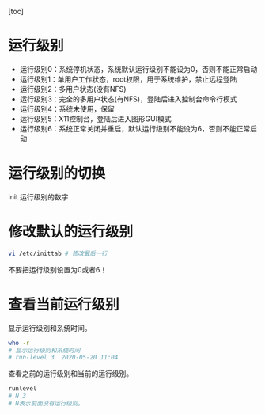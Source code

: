 [toc]

# 运行级别

- 运行级别0：系统停机状态，系统默认运行级别不能设为0，否则不能正常启动
- 运行级别1：单用户工作状态，root权限，用于系统维护，禁止远程登陆
- 运行级别2：多用户状态(没有NFS)
- 运行级别3：完全的多用户状态(有NFS)，登陆后进入控制台命令行模式
- 运行级别4：系统未使用，保留
- 运行级别5：X11控制台，登陆后进入图形GUI模式
- 运行级别6：系统正常关闭并重启，默认运行级别不能设为6，否则不能正常启动

# 运行级别的切换

init 运行级别的数字

# 修改默认的运行级别

```bash
vi /etc/inittab # 修改最后一行
```

不要把运行级别设置为0或者6！

# 查看当前运行级别

显示运行级别和系统时间。

```bash
who -r 
# 显示运行级别和系统时间
# run-level 3  2020-05-20 11:04
```

查看之前的运行级别和当前的运行级别。

```bash
runlevel
# N 3 
# N表示前面没有运行级别。
```

